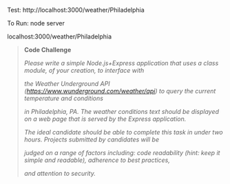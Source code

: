 Test: http://localhost:3000/weather/Philadelphia

To Run:
node server

localhost:3000/weather/Philadelphia
> 
>
> **Code Challenge**
>
>*Please write a simple Node.js+Express application that uses a class module, of your creation, to interface with*
>
> *the Weather Underground API (https://www.wunderground.com/weather/api) to query the current temperature and conditions*
>
> *in Philadelphia, PA. The weather conditions text should be displayed on a web page that is served by the Express application.*
>
>  
>
> *The ideal candidate should be able to complete this task in under two hours. Projects submitted by candidates will be*
>
> *judged on a range of factors including: code readability (hint: keep it simple and readable), adherence to best practices,*
>
> *and attention to security.*
